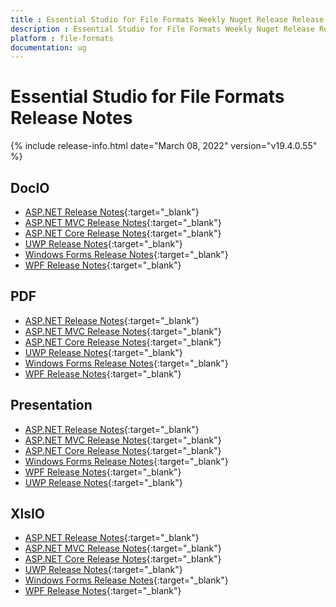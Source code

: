 ```yaml
---
title : Essential Studio for File Formats Weekly Nuget Release Release Notes  
description : Essential Studio for File Formats Weekly Nuget Release Release Notes  
platform : file-formats
documentation: ug
---
```


# Essential Studio for File Formats  Release Notes  

{% include release-info.html date="March 08, 2022" version="v19.4.0.55" %} 

## DocIO

* [ASP.NET Release Notes](/aspnet/release-notes/v19.4.0.55#docio){:target="_blank"}
* [ASP.NET MVC Release Notes](/aspnetmvc/release-notes/v19.4.0.55#docio){:target="_blank"}
* [ASP.NET Core Release Notes](/aspnet-core/release-notes/v19.4.0.55#docio){:target="_blank"}
* [UWP Release Notes](/uwp/release-notes/v19.4.0.55#docio){:target="_blank"}
* [Windows Forms Release Notes](/windowsforms/release-notes/v19.4.0.55#docio){:target="_blank"}
* [WPF Release Notes](/wpf/release-notes/v19.4.0.55#docio){:target="_blank"}


## PDF

* [ASP.NET Release Notes](/aspnet/release-notes/v19.4.0.55#pdf){:target="_blank"}
* [ASP.NET MVC Release Notes](/aspnetmvc/release-notes/v19.4.0.55#pdf){:target="_blank"}
* [ASP.NET Core Release Notes](/aspnet-core/release-notes/v19.4.0.55#pdf){:target="_blank"}
* [UWP Release Notes](/uwp/release-notes/v19.4.0.55#pdf){:target="_blank"}
* [Windows Forms Release Notes](/windowsforms/release-notes/v19.4.0.55#pdf){:target="_blank"}
* [WPF Release Notes](/wpf/release-notes/v19.4.0.55#pdf){:target="_blank"}


## Presentation

* [ASP.NET Release Notes](/aspnet/release-notes/v19.4.0.55#presentation){:target="_blank"}
* [ASP.NET MVC Release Notes](/aspnetmvc/release-notes/v19.4.0.55#presentation){:target="_blank"}
* [ASP.NET Core Release Notes](/aspnet-core/release-notes/v19.4.0.55#presentation){:target="_blank"}
* [Windows Forms Release Notes](/windowsforms/release-notes/v19.4.0.55#presentation){:target="_blank"}
* [WPF Release Notes](/wpf/release-notes/v19.4.0.55#presentation){:target="_blank"}
* [UWP Release Notes](/uwp/release-notes/v19.4.0.55#presentation){:target="_blank"}


## XlsIO

* [ASP.NET Release Notes](/aspnet/release-notes/v19.4.0.55#xlsio){:target="_blank"}
* [ASP.NET MVC Release Notes](/aspnetmvc/release-notes/v19.4.0.55#xlsio){:target="_blank"}
* [ASP.NET Core Release Notes](/aspnet-core/release-notes/v19.4.0.55#xlsio){:target="_blank"}
* [UWP Release Notes](/uwp/release-notes/v19.4.0.55#xlsio){:target="_blank"}
* [Windows Forms Release Notes](/windowsforms/release-notes/v19.4.0.55#xlsio){:target="_blank"}
* [WPF Release Notes](/wpf/release-notes/v19.4.0.55#xlsio){:target="_blank"}